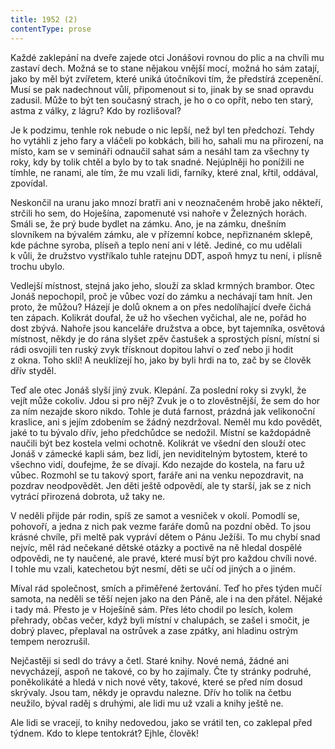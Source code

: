 ```yaml
---
title: 1952 (2)
contentType: prose
---
```


Každé zaklepání na dveře zajede otci Jonášovi rovnou do plic a na chvíli mu zastaví dech. Možná se to stane nějakou vnější mocí, možná ho sám zatají, jako by měl být zvířetem, které uniká útočníkovi tím, že předstírá zcepenění. Musí se pak nadechnout vůlí, připomenout si to, jinak by se snad opravdu zadusil. Může to být ten současný strach, je ho o co opřít, nebo ten starý, astma z války, z lágru? Kdo by rozlišoval?

Je k podzimu, tenhle rok nebude o nic lepší, než byl ten předchozí. Tehdy ho vytáhli z jeho fary a vláčeli po kobkách, bili ho, sahali mu na přirození, na místo, kam se v semináři odnaučil sahat sám a nesáhl tam za všechny ty roky, kdy by tolik chtěl a bylo by to tak snadné. Nejúplněji ho ponížili ne tímhle, ne ranami, ale tím, že mu vzali lidi, farníky, které znal, křtil, oddával, zpovídal.

Neskončil na uranu jako mnozí bratři ani v neoznačeném hrobě jako někteří, strčili ho sem, do Hoješína, zapomenuté vsi nahoře v Železných horách. Smáli se, že prý bude bydlet na zámku. Ano, je na zámku, dnešním slovníkem na bývalém zámku, ale v přízemní kobce, nepřiznaném sklepě, kde páchne syroba, plíseň a teplo není ani v létě. Jediné, co mu udělali k vůli, že družstvo vystříkalo tuhle ratejnu DDT, aspoň hmyz tu není, i plísně trochu ubylo.

Vedlejší místnost, stejná jako jeho, slouží za sklad krmných brambor. Otec Jonáš nepochopil, proč je vůbec vozí do zámku a nechávají tam hnít. Jen proto, že můžou? Házejí je dolů oknem a on přes nedolíhající dveře čichá ten zápach. Kolikrát doufal, že už ho všechen vyčichal, ale ne, pořád ho dost zbývá. Nahoře jsou kanceláře družstva a obce, byt tajemníka, osvětová místnost, někdy je do rána slyšet zpěv častušek a sprostých písní, místní si rádi osvojili ten ruský zvyk třísknout dopitou lahví o zeď nebo ji hodit z okna. Toho sklí! A neuklízejí ho, jako by byli hrdi na to, zač by se člověk dřív styděl.

Teď ale otec Jonáš slyší jiný zvuk. Klepání. Za poslední roky si zvykl, že vejít může cokoliv. Jdou si pro něj? Zvuk je o to zlověstnější, že sem do hor za ním nezajde skoro nikdo. Tohle je dutá farnost, prázdná jak velikonoční kraslice, ani s jejím zdobením se žádný nezdržoval. Neměl mu kdo povědět, jaké to tu bývalo dřív, jeho předchůdce se nedožil. Místní se každopádně naučili být bez kostela velmi ochotně. Kolikrát ve všední den slouží otec Jonáš v zámecké kapli sám, bez lidí, jen neviditelným bytostem, které to všechno vidí, doufejme, že se dívají. Kdo nezajde do kostela, na faru už vůbec. Rozmohl se tu takový sport, faráře ani na venku nepozdravit, na pozdrav neodpovědět. Jen děti ještě odpovědí, ale ty starší, jak se z nich vytrácí přirozená dobrota, už taky ne.

V neděli přijde pár rodin, spíš ze samot a vesniček v okolí. Pomodlí se, pohovoří, a jedna z nich pak vezme faráře domů na pozdní oběd. To jsou krásné chvíle, při meltě pak vypráví dětem o Pánu Ježíši. To mu chybí snad nejvíc, měl rád nečekané dětské otázky a poctivě na ně hledal dospělé odpovědi, ne ty naučené, ale pravé, které musí být pro každou chvíli nové. I tohle mu vzali, katechetou být nesmí, děti se učí od jiných a o jiném.

Míval rád společnost, smích a přiměřené žertování. Teď ho přes týden mučí samota, na neděli se těší nejen jako na den Páně, ale i na den přátel. Nějaké i tady má. Přesto je v Hoješíně sám. Přes léto chodil po lesích, kolem přehrady, občas večer, když byli místní v chalupách, se zašel i smočit, je dobrý plavec, přeplaval na ostrůvek a zase zpátky, ani hladinu ostrým tempem nerozrušil.

Nejčastěji si sedl do trávy a četl. Staré knihy. Nové nemá, žádné ani nevycházejí, aspoň ne takové, co by ho zajímaly. Čte ty stránky podruhé, poněkolikáté a hledá v nich nové věty, takové, které se před ním dosud skrývaly. Jsou tam, někdy je opravdu nalezne. Dřív ho tolik na četbu neužilo, býval raděj s druhými, ale lidi mu už vzali a knihy ještě ne.

Ale lidi se vracejí, to knihy nedovedou, jako se vrátil ten, co zaklepal před týdnem. Kdo to klepe tentokrát? Ejhle, člověk!
